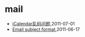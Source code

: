 # mail
* [iCalendar乱码问题](/2011/2011-07-01-icalendar_mass_code),2011-07-01
* [Email subject format](/2011/2011-06-17-email-subject-format),2011-06-17
